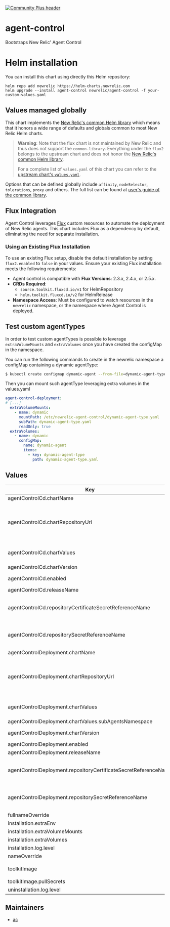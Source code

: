 [![Community Plus header](https://github.com/newrelic/opensource-website/raw/master/src/images/categories/Community_Plus.png)](https://opensource.newrelic.com/oss-category/#community-plus)

# agent-control

Bootstraps New Relic' Agent Control

# Helm installation

You can install this chart using directly this Helm repository:

```shell
helm repo add newrelic https://helm-charts.newrelic.com
helm upgrade --install agent-control newrelic/agent-control -f your-custom-values.yaml
```

## Values managed globally

This chart implements the [New Relic's common Helm library](https://github.com/newrelic/helm-charts/tree/master/library/common-library) which
means that it honors a wide range of defaults and globals common to most New Relic Helm charts.

> **Warning**: Note that the flux chart is not maintained by New Relic and thus does not support the `common-library`. Everything under the
`flux2` belongs to the upstream chart and does not honor the [New Relic's common Helm library](https://github.com/newrelic/helm-charts/tree/master/library/common-library).
>
> For a complete list of `values.yaml` of this chart you can refer to the [upstream chart's `values.yaml`](https://github.com/fluxcd-community/helm-charts/blob/flux2-2.10.2/charts/flux2/values.yaml).

Options that can be defined globally include `affinity`, `nodeSelector`, `tolerations`, `proxy` and others. The full list can be found at
[user's guide of the common library](https://github.com/newrelic/helm-charts/blob/master/library/common-library/README.md).

## Flux Integration

Agent Control leverages [Flux](https://github.com/fluxcd/flux2) custom resources to automate the deployment of New Relic agents. This chart includes Flux as a dependency by default, eliminating the need for separate installation.

### Using an Existing Flux Installation

To use an existing Flux setup, disable the default installation by setting `flux2.enabled` to `false` in your values. Ensure your existing Flux installation meets the following requirements:

- Agent control is compatible with **Flux Versions**: 2.3.x, 2.4.x, or 2.5.x.
- **CRDs Required**:
  - `source.toolkit.fluxcd.io/v1` for HelmRepository
  - `helm.toolkit.fluxcd.io/v2` for HelmRelease
- **Namespace Access**: Must be configured to watch resources in the `newrelic` namespace, or the namespace where Agent Control is deployed.

## Test custom agentTypes

In order to test custom agentTypes is possible to leverage `extraVolumeMounts` and `extraVolumes` once you have created the configMap in the namespace.

You can run the following commands to create in the newrelic namespace a configMap containing a dynamic agentType:
```bash
$ kubectl create configmap dynamic-agent --from-file=dynamic-agent-type=./local/values-dynamic-agent-type.yaml -n default
```

Then you can mount such agentType leveraging extra volumes in the values.yaml
```yaml
agent-control-deployment:
# [...]
  extraVolumeMounts:
    - name: dynamic
      mountPath: /etc/newrelic-agent-control/dynamic-agent-type.yaml
      subPath: dynamic-agent-type.yaml
      readOnly: true
  extraVolumes:
    - name: dynamic
      configMap:
        name: dynamic-agent
        items:
          - key: dynamic-agent-type
            path: dynamic-agent-type.yaml
```

## Values

| Key | Type | Default | Description |
|-----|------|---------|-------------|
| agentControlCd.chartName | string | agent-control-cd | The name of the CD chart that will be installed by the installation job. |
| agentControlCd.chartRepositoryUrl | string | https://helm-charts.newrelic.com | The repository URL from where the `agent-control-cd` chart will be installed. When not leveraging the default, you may also need to allow the url in `agentControlDeployment.chartValues.config.allowedChartRepositoryUrl`. Ref.: https://github.com/newrelic/helm-charts/blob/master/charts/agent-control-deployment/values.yaml |
| agentControlCd.chartValues | string | See `values.yaml` | Values for the agent-control-deployment chart. Ref.: https://github.com/newrelic/helm-charts/blob/master/charts/agent-control-cd/values.yaml |
| agentControlCd.chartVersion | string | `.Chart.annotations.agentControlCdVersion` | The version of the CD chart that will be installed by the installation job. |
| agentControlCd.enabled | bool | `true` | Enable the installation of a Continuous Deployment system that can be managed by Agent Control. |
| agentControlCd.releaseName | string | agent-control-cd | The name of the release for the CD chart. |
| agentControlCd.repositoryCertificateSecretReferenceName | string | `nil` | Optional name of the secret containing TLS certificates for the Helm repository. Ref.: https://fluxcd.io/flux/components/source/helmrepositories/#cert-secret-reference |
| agentControlCd.repositorySecretReferenceName | string | `nil` | Optional name of the secret containing credentials for the Helm repository. Ref.: https://fluxcd.io/flux/components/source/helmrepositories/#secret-reference |
| agentControlDeployment.chartName | string | agent-control-deployment | The name of the chart that will be installed by the installation job. |
| agentControlDeployment.chartRepositoryUrl | string | https://helm-charts.newrelic.com | The repository URL from where the `agent-control-deployment` chart will be installed. When not leveraging the default, you may also need to allow the url in `agentControlDeployment.chartValues.config.allowedChartRepositoryUrl`. Ref.: https://github.com/newrelic/helm-charts/blob/master/charts/agent-control-deployment/values.yaml |
| agentControlDeployment.chartValues | object | See `values.yaml` | Values for the agent-control-deployment chart. Ref.: https://github.com/newrelic/helm-charts/blob/master/charts/agent-control-deployment/values.yaml |
| agentControlDeployment.chartValues.subAgentsNamespace | string | "newrelic" | Namespace where agents are deployed |
| agentControlDeployment.chartVersion | string | `.Chart.appVersion` | The version of the Agent Control chart that will be installed by the installation job. |
| agentControlDeployment.enabled | bool | `true` | Enable the installation of Agent Control. |
| agentControlDeployment.releaseName | string | agent-control-deployment | The name of the release for the deployment chart. |
| agentControlDeployment.repositoryCertificateSecretReferenceName | string | `nil` | Optional name of the secret containing TLS certificates for the Helm repository. Ref.: https://fluxcd.io/flux/components/source/helmrepositories/#cert-secret-reference |
| agentControlDeployment.repositorySecretReferenceName | string | `nil` | Optional name of the secret containing credentials for the Helm repository. Ref.: https://fluxcd.io/flux/components/source/helmrepositories/#secret-reference |
| fullnameOverride | string | `""` | Override the full name of the release |
| installation.extraEnv | list | `[]` | Extra environment variables |
| installation.extraVolumeMounts | list | `[]` | Defines where to mount volumes specified with `extraVolumes` |
| installation.extraVolumes | list | `[]` | Volumes to mount in the containers |
| installation.log.level | string | debug | Log level for installation. |
| nameOverride | string | `""` | Override the name of the chart |
| toolkitImage | object | `{"pullPolicy":"IfNotPresent","pullSecrets":[],"registry":null,"repository":"newrelic/newrelic-agent-control-cli","tag":"0.47.0"}` | The image that contains the necessary tools to install and uninstall the Agent Control components. |
| toolkitImage.pullSecrets | list | `[]` | The secrets that are needed to pull images from a custom registry. |
| uninstallation.log.level | string | debug | Log level for installation. |

## Maintainers

* [ac](https://github.com/orgs/newrelic/teams/ac/members)
